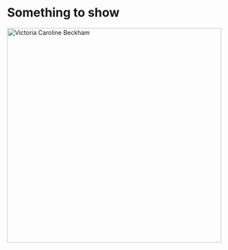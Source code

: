 # Something to show
<img src="https://assets.vogue.com/photos/5f73a5e7f7a6af9d0cf95b55/master/w_2560%2Cc_limit/GettyImages-918950348.jpg" Title="Victoria Caroline Beckham" width="500">
